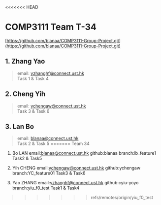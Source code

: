 <<<<<<< HEAD
# COMP3111 Team T-34
[https://github.com/blanaa/COMP3111-Group-Project.git](https://github.com/blanaa/COMP3111-Group-Project.git)
## 1. Zhang Yao
> email:  [yzhanghf@connect.ust.hk](yzhanghf@connect.ust.hk)  
> Task 1 & Task 4
## 2. Cheng Yih
> email: [ychengaw@connect.ust.hk](ychengaw@connect.ust.hk)  
> Task 3 & Task 6
## 3. Lan Bo
> email: [blanaa@connect.ust.hk](blanaa@connect.ust.hk)  
> Task 2 & Task 5
=======
Team 34

1. Bo LAN
email:blanaa@connect.ust.hk
github:blanaa
branch:lb_feature1
Task2 & Task5

2. Yih CHENG
email:ychengaw@connect.ust.hk
github:ychengaw
branch:YC_feature01
Task3 & Task6

1. Yao ZHANG
email:yzhanghf@connect.ust.hk
github:cyiu-yoyo
branch:yiu_f0_test
Task1 & Task4
>>>>>>> refs/remotes/origin/yiu_f0_test
